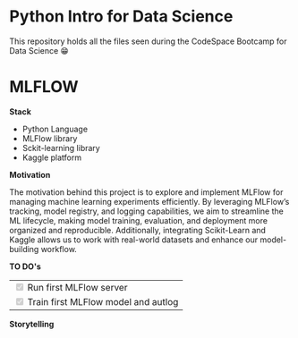 # Python Intro for Data Science
This repository holds all the files seen during the CodeSpace Bootcamp for Data Science 😁

# MLFLOW

**Stack**
 - Python Language
 - MLFlow library
 - Sckit-learning library
 - Kaggle platform

**Motivation**

The motivation behind this project is to explore and implement MLFlow for managing machine learning experiments efficiently. By leveraging MLFlow’s tracking, model registry, and logging capabilities, we aim to streamline the ML lifecycle, making model training, evaluation, and deployment more organized and reproducible. Additionally, integrating Scikit-Learn and Kaggle allows us to work with real-world datasets and enhance our model-building workflow.

**TO DO's**

|                                               |
| ------------------------------------------------- |
| <input type="checkbox" disabled checked  /> Run first MLFlow server   |
| <input type="checkbox" disabled checked  /> Train first MLFlow model and autlog |

**Storytelling**

